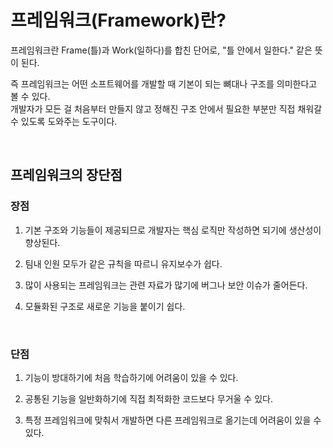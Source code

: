 # 프레임워크(Framework)란?

프레임워크란 Frame(틀)과 Work(일하다)를 합친 단어로, "틀 안에서 일한다." 같은 뜻이 된다.

즉 프레임워크는 어떤 소프트웨어를 개발할 때 기본이 되는 뼈대나 구조를 의미한다고 볼 수 있다. <br>
개발자가 모든 걸 처음부터 만들지 않고 정해진 구조 안에서 필요한 부분만 직접 채워갈 수 있도록 도와주는 도구이다.

<br>

## 프레임워크의 장단점

### 장점

1. 기본 구조와 기능들이 제공되므로 개발자는 핵심 로직만 작성하면 되기에 생산성이 향상된다.

2. 팀내 인원 모두가 같은 규칙을 따르니 유지보수가 쉽다.

3. 많이 사용되는 프레임워크는 관련 자료가 많기에 버그나 보안 이슈가 줄어든다.

4. 모듈화된 구조로 새로운 기능을 붙이기 쉽다.

<br>

### 단점

1. 기능이 방대하기에 처음 학습하기에 어려움이 있을 수 있다.

2. 공통된 기능을 일반화하기에 직접 최적화한 코드보다 무거울 수 있다.

3. 특정 프레임워크에 맞춰서 개발하면 다른 프레임워크로 옮기는데 어려움이 있을 수 있다.